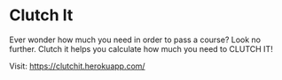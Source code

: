 # Clutch It

Ever wonder how much you need in order to pass a course? Look no further.
Clutch it helps you calculate how much you need to CLUTCH IT!

Visit: https://clutchit.herokuapp.com/
